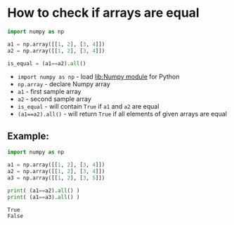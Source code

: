 # How to check if arrays are equal

```python
import numpy as np

a1 = np.array([[1, 2], [3, 4]])
a2 = np.array([[1, 2], [3, 4]])

is_equal = (a1==a2).all()
```

- `import numpy as np` - load [lib:Numpy module](/python-numpy/how-to-install-python-numpy-lib) for Python
- `np.array` - declare Numpy array
- `a1` - first sample array
- `a2` - second sample array
- `is_equal` - will contain `True` if `a1` and `a2` are equal
- `(a1==a2).all()` - will return `True` if all elements of given arrays are equal

## Example: 
```python
import numpy as np

a1 = np.array([[1, 2], [3, 4]])
a2 = np.array([[1, 2], [3, 4]])
a3 = np.array([[1, 2], [3, 5]])

print( (a1==a2).all() )
print( (a1==a3).all() )
```
```
True
False

```

